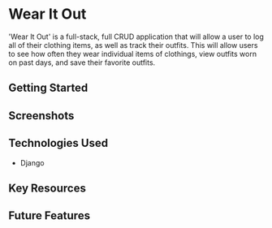 # Wear It Out
'Wear It Out' is a full-stack, full CRUD application that will allow a user to log all of their clothing items, as well as track their outfits. This will allow users to see how often they wear individual items of clothings, view outfits worn on past days, and save their favorite outfits. 
## Getting Started
## Screenshots
## Technologies Used
- Django
## Key Resources
## Future Features
